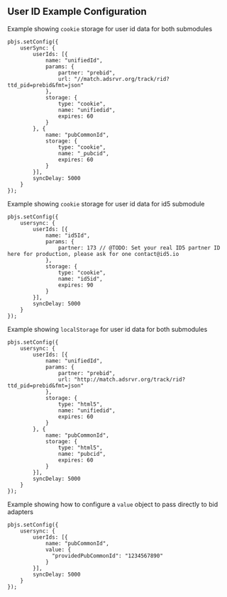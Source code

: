 ## User ID Example Configuration

Example showing `cookie` storage for user id data for both submodules
```
pbjs.setConfig({
    userSync: {
        userIds: [{
            name: "unifiedId",
            params: {
                partner: "prebid",
                url: "//match.adsrvr.org/track/rid?ttd_pid=prebid&fmt=json"
            },
            storage: {
                type: "cookie",
                name: "unifiedid",
                expires: 60
            }
        }, {
            name: "pubCommonId",
            storage: {
                type: "cookie",
                name: "_pubcid",
                expires: 60
            }
        }],
        syncDelay: 5000
    }
});
```

Example showing `cookie` storage for user id data for id5 submodule
```
pbjs.setConfig({
    usersync: {
        userIds: [{
            name: "id5Id",
            params: {
                partner: 173 // @TODO: Set your real ID5 partner ID here for production, please ask for one contact@id5.io
            },
            storage: {
                type: "cookie",
                name: "id5id",
                expires: 90
            }
        }],
        syncDelay: 5000
    }
});
```

Example showing `localStorage` for user id data for both submodules
```
pbjs.setConfig({
    usersync: {
        userIds: [{
            name: "unifiedId",
            params: {
                partner: "prebid",
                url: "http://match.adsrvr.org/track/rid?ttd_pid=prebid&fmt=json"
            },
            storage: {
                type: "html5",
                name: "unifiedid",
                expires: 60
            }
        }, {
            name: "pubCommonId",
            storage: {
                type: "html5",
                name: "pubcid",
                expires: 60
            }
        }],
        syncDelay: 5000
    }
});
```

Example showing how to configure a `value` object to pass directly to bid adapters
```
pbjs.setConfig({
    usersync: {
        userIds: [{
            name: "pubCommonId",
            value: {
              "providedPubCommonId": "1234567890"
            }
        }],
        syncDelay: 5000
    }
});
```

